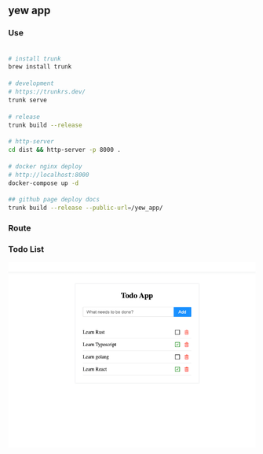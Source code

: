 ## yew app


### Use

```bash

# install trunk
brew install trunk

# development
# https://trunkrs.dev/
trunk serve

# release
trunk build --release

# http-server
cd dist && http-server -p 8000 .

# docker nginx deploy
# http://localhost:8000
docker-compose up -d

## github page deploy docs
trunk build --release --public-url=/yew_app/
```



### Route



### Todo List

![todo list](./todo_list.png)